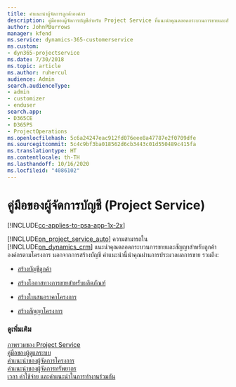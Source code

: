 ```yaml
---
title: คำแนะนำผู้จัดการลูกค้าองค์กร
description: คู่มือของผู้จัดการบัญชีสำหรับ Project Service ที่แนะนำคุณตลอดกระบวนการขายและสัญญาสำหรับลูกค้าองค์กรตามโครงการ
author: JohnPBurrows
manager: kfend
ms.service: dynamics-365-customerservice
ms.custom:
- dyn365-projectservice
ms.date: 7/30/2018
ms.topic: article
ms.author: ruhercul
audience: Admin
search.audienceType:
- admin
- customizer
- enduser
search.app:
- D365CE
- D365PS
- ProjectOperations
ms.openlocfilehash: 5c6a24247eac912fd076eee8a47787e2f0709dfe
ms.sourcegitcommit: 5c4c9bf3ba018562d6cb3443c01d550489c415fa
ms.translationtype: HT
ms.contentlocale: th-TH
ms.lasthandoff: 10/16/2020
ms.locfileid: "4086102"
---
```

# <a name="account-manager-guide-project-service"></a>คู่มือของผู้จัดการบัญชี (Project Service)

[!INCLUDE[cc-applies-to-psa-app-1x-2x](../includes/cc-applies-to-psa-app-1x-2x.md)]

[!INCLUDE[pn_project_service_auto](../includes/pn-project-service-auto.md)] ความสามารถใน [!INCLUDE[pn_dynamics_crm](../includes/pn-dynamics-crm.md)] แนะนำคุณตลอดกระบวนการขายและสัญญาสำหรับลูกค้าองค์กรตามโครงการ นอกจากการสร้างบัญชี คำแนะนำนี้นำคุณผ่านการประมวลผลการขาย รวมถึง:  
  
-   [สร้างบัญชีลูกค้า](../psa/create-customer-account.md)  
  
-   [สร้างโอกาสทางการขายสำหรับผลิตภัณฑ์](../psa/create-project-opportunity.md)  
  
-   [สร้างใบเสนอราคาโครงการ](../psa/create-project-quote.md)  
  
-   [สร้างสัญญาโครงการ](../psa/create-project-contract.md)  
  
  
### <a name="see-also"></a>ดูเพิ่มเติม  
 [ภาพรวมของ Project Service](../psa/overview.md)   
 [คู่มือของผู้ดูแลระบบ](../psa/admin-guide.md)   
 [คำแนะนำของผู้จัดการโครงการ](../psa/project-manager-guide.md)   
 [คำแนะนำของผู้จัดการทรัพยากร](../psa/resource-manager-guide.md)   
 [เวลา ค่าใช้จ่าย และคำแนะนำในการทำงานร่วมกัน](../psa/time-expense-collaboration-guide.md)

